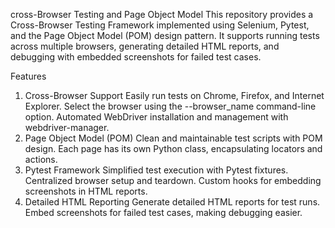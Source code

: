 cross-Browser Testing and Page Object Model
This repository provides a Cross-Browser Testing Framework implemented using Selenium, Pytest, and the Page Object Model (POM) design pattern. It supports running tests across multiple browsers, generating detailed HTML reports, and debugging with embedded screenshots for failed test cases.

Features
1. Cross-Browser Support
Easily run tests on Chrome, Firefox, and Internet Explorer.
Select the browser using the --browser_name command-line option.
Automated WebDriver installation and management with webdriver-manager.
2. Page Object Model (POM)
Clean and maintainable test scripts with POM design.
Each page has its own Python class, encapsulating locators and actions.
3. Pytest Framework
Simplified test execution with Pytest fixtures.
Centralized browser setup and teardown.
Custom hooks for embedding screenshots in HTML reports.
4. Detailed HTML Reporting
Generate detailed HTML reports for test runs.
Embed screenshots for failed test cases, making debugging easier.
